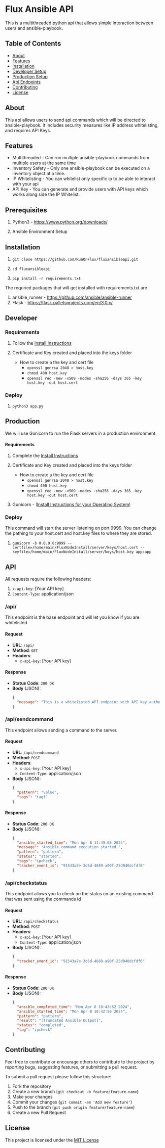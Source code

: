 # Flux Ansible API

This is a multithreaded python api that allows simple interaction between users and ansible-playbook.

## Table of Contents

- [About](#about)
- [Features](#features)
- [Installation](#installation)
- [Developer Setup](#developer)
- [Production Setup](#production)
- [Api Endpoints](#api)
- [Contributing](#contributing)
- [License](#license)

## About

This api allows users to send api commands which will be directed to ansible-playbook. It includes security measures like IP address whitelisting, and requires API Keys.

## Features

- Multithreaded - Can run multiple ansible-playbook commands from multiple users at the same time
- Inventory Safety - Only one ansible-playbook can be executed on a inventory object at a time. 
- IP Whitelisting - You can whitelist only specific ip to be able to interact with your api
- API Key - You can generate and provide users with API keys which works along side the IP Whitelist. 

## Prerequisites

1. Python3 - https://www.python.org/downloads/

2. Ansible Environment Setup


## Installation

1. `git clone https://github.com/RunOnFlux/fluxansibleapi.git`

2. `cd fluxansibleapi`

3. `pip install -r requirements.txt`

The requried packages that will get installed with requirements.txt are

1. ansible_runner - https://github.com/ansible/ansible-runner
2. Flask - https://flask.palletsprojects.com/en/3.0.x/

## Developer

### Requirements

1. Follow the [Install Instructions](#installation)

2. Certificate and Key created and placed into the keys folder
    - How to create a the key and cert file
        - `openssl genrsa 2048 > host.key`
        - `chmod 400 host.key`
        - `openssl req -new -x509 -nodes -sha256 -days 365 -key host.key -out host.cert`

### Deploy

1. `python3 app.py`

## Production

We will use Gunicorn to run the Flask servers in a production environment.

#### Requirements

1. Complete the [Install Instructions](#installation)

2. Certificate and Key created and placed into the keys folder
    - How to create a the key and cert file
        - `openssl genrsa 2048 > host.key`
        - `chmod 400 host.key`
        - `openssl req -new -x509 -nodes -sha256 -days 365 -key host.key -out host.cert`

3. Gunicorn - ([Install Instructions for your Operating System](https://docs.gunicorn.org/en/stable/install.html))

### Deploy

This command will start the server listening on port 9999. You can change the pathing to your host.cert and host.key files to where they are stored. 

1. `gunicorn -b 0.0.0.0:9999 --certfile=/home/main/FluxNodeInstall/server/keys/host.cert --keyfile=/home/main/FluxNodeInstall/server/keys/host.key app:app`


## API

All requests require the following headers: 
1. `x-api-key`: [Your API key]
2. `Content-Type`: application/json

### /api/

This endpoint is the base endpoint and will let you know if you are whitelisted

#### Request

- **URL**: `/api/`
- **Method**: `GET`
- **Headers**:
  - `x-api-key`: [Your API key]

#### Response

- **Status Code**: `200 OK`
- **Body** (JSON):
  ```json
  {
    "message": "This is a whitelisted API endpoint with API key authentication"
  } 

### /api/sendcommand

This endpoint allows sending a command to the server. 

#### Request

- **URL**: `/api/sendcommand`
- **Method**: `POST`
- **Headers**:
  - `x-api-key`: [Your API key]
  - `Content-Type`: application/json
- **Body** (JSON):
  ```json
  {
    "pattern": "value",
    "tags": "tag1"
  }

#### Response

- **Status Code**: `200 OK`
- **Body** (JSON):
  ```json
  {
    "ansible_started_time": "Mon Apr 8 11:49:05 2024",
    "message": "Ansible command execution started.",
    "pattern": "pattern",
    "status": "started",
    "tags": "ipcheck",
    "tracker_event_id": "91543a7e-3d6d-4689-a90f-25d940dcfdf6"
  }

### /api/checkstatus

This endpoint allows you to check on the status on an existing command that was sent using the commands id

#### Request

- **URL**: `/api/checkstatus`
- **Method**: `POST`
- **Headers**:
  - `x-api-key`: [Your API key]
  - `Content-Type`: application/json
- **Body** (JSON):
  ```json
  {
    "tracker_event_id": "91543a7e-3d6d-4689-a90f-25d940dcfdf6"
  }


#### Response

- **Status Code**: `200 OK`
- **Body** (JSON):
  ```json
  {
    "ansible_completed_time": "Mon Apr 8 10:43:52 2024",
    "ansible_started_time": "Mon Apr 8 10:42:50 2024",
    "pattern": "pattern",
    "result": "[Truncated Ansible Output]",
    "status": "completed",
    "tag": "ipcheck"
  }


## Contributing

Feel free to contribute or encourage others to contribute to the project by reporting bugs, suggesting features, or submitting a pull request. 

To submit a pull request please follow this structure: 

1. Fork the repository
2. Create a new branch (`git checkout -b feature/feature-name`)
3. Make your changes
4. Commit your changes (`git commit -am 'Add new feature'`)
5. Push to the branch (`git push origin feature/feature-name`)
6. Create a new Pull Request

## License

This project is licensed under the [MIT License](LICENSE)
